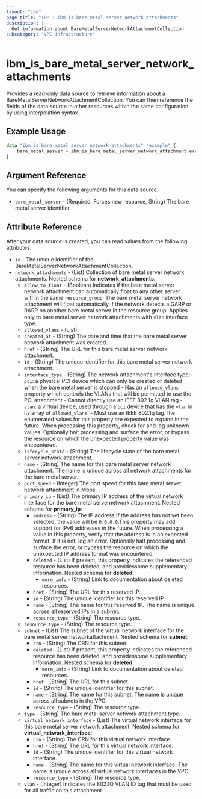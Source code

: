 ```yaml
---
layout: "ibm"
page_title: "IBM : ibm_is_bare_metal_server_network_attachments"
description: |-
  Get information about BareMetalServerNetworkAttachmentCollection
subcategory: "VPC infrastructure"
---
```


# ibm_is_bare_metal_server_network_attachments

Provides a read-only data source to retrieve information about a BareMetalServerNetworkAttachmentCollection. You can then reference the fields of the data source in other resources within the same configuration by using interpolation syntax.

## Example Usage

```terraform
data "ibm_is_bare_metal_server_network_attachments" "example" {
	bare_metal_server = ibm_is_bare_metal_server_network_attachment.example.bare_metal_server
}
```

## Argument Reference

You can specify the following arguments for this data source.

- `bare_metal_server` - (Required, Forces new resource, String) The bare metal server identifier.

## Attribute Reference

After your data source is created, you can read values from the following attributes.

- `id` - The unique identifier of the BareMetalServerNetworkAttachmentCollection.
- `network_attachments` - (List) Collection of bare metal server network attachments.
	Nested schema for **network_attachments**:
	- `allow_to_float` - (Boolean) Indicates if the bare metal server network attachment can automatically float to any other server within the same `resource_group`. The bare metal server network attachment will float automatically if the network detects a GARP or RARP on another bare metal server in the resource group. Applies only to bare metal server network attachments with `vlan` interface type.
	- `allowed_vlans` - (List)
	- `created_at` - (String) The date and time that the bare metal server network attachment was created.
	- `href` - (String) The URL for this bare metal server network attachment.
	- `id` - (String) The unique identifier for this bare metal server network attachment.
	- `interface_type` - (String) The network attachment's interface type:- `pci`: a physical PCI device which can only be created or deleted when the bare metal  server is stopped  - Has an `allowed_vlans` property which controls the VLANs that will be permitted    to use the PCI attachment  - Cannot directly use an IEEE 802.1q VLAN tag.- `vlan`: a virtual device, used through a `pci` device that has the `vlan` in its  array of `allowed_vlans`.  - Must use an IEEE 802.1q tag.The enumerated values for this property are expected to expand in the future. When processing this property, check for and log unknown values. Optionally halt processing and surface the error, or bypass the resource on which the unexpected property value was encountered.
	- `lifecycle_state` - (String) The lifecycle state of the bare metal server network attachment.
	- `name` - (String) The name for this bare metal server network attachment. The name is unique across all network attachments for the bare metal server.
	- `port_speed` - (Integer) The port speed for this bare metal server network attachment in Mbps.
	- `primary_ip` - (List) The primary IP address of the virtual network interface for the bare metal servernetwork attachment.
		Nested schema for **primary_ip**:
		- `address` - (String) The IP address.If the address has not yet been selected, the value will be `0.0.0.0`.This property may add support for IPv6 addresses in the future. When processing a value in this property, verify that the address is in an expected format. If it is not, log an error. Optionally halt processing and surface the error, or bypass the resource on which the unexpected IP address format was encountered.
		- `deleted` - (List) If present, this property indicates the referenced resource has been deleted, and providessome supplementary information.
			Nested schema for **deleted**:
			- `more_info` - (String) Link to documentation about deleted resources.
		- `href` - (String) The URL for this reserved IP.
		- `id` - (String) The unique identifier for this reserved IP.
		- `name` - (String) The name for this reserved IP. The name is unique across all reserved IPs in a subnet.
		- `resource_type` - (String) The resource type.
	- `resource_type` - (String) The resource type.
	- `subnet` - (List) The subnet of the virtual network interface for the bare metal server networkattachment.
		Nested schema for **subnet**:
		- `crn` - (String) The CRN for this subnet.
		- `deleted` - (List) If present, this property indicates the referenced resource has been deleted, and providessome supplementary information.
			Nested schema for **deleted**:
			- `more_info` - (String) Link to documentation about deleted resources.
		- `href` - (String) The URL for this subnet.
		- `id` - (String) The unique identifier for this subnet.
		- `name` - (String) The name for this subnet. The name is unique across all subnets in the VPC.
		- `resource_type` - (String) The resource type.
	- `type` - (String) The bare metal server network attachment type.
	- `virtual_network_interface` - (List) The virtual network interface for this bare metal server network attachment.
		Nested schema for **virtual_network_interface**:
		- `crn` - (String) The CRN for this virtual network interface.
		- `href` - (String) The URL for this virtual network interface.
		- `id` - (String) The unique identifier for this virtual network interface.
		- `name` - (String) The name for this virtual network interface. The name is unique across all virtual network interfaces in the VPC.
		- `resource_type` - (String) The resource type.
	- `vlan` - (Integer) Indicates the 802.1Q VLAN ID tag that must be used for all traffic on this attachment.